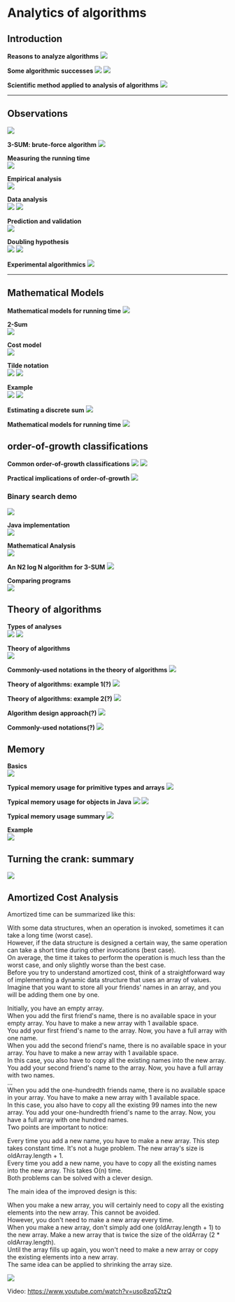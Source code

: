 # Analytics of algorithms
## Introduction
**Reasons to analyze algorithms**
![](media/14842875277142.jpg)

**Some algorithmic successes**
![](media/14842875773952.jpg)
![](media/14842876063440.jpg)

**Scientific method applied to analysis of algorithms**
![](media/14842876820176.jpg)

----------------------------------------------------------------

## Observations
![](media/14842885896230.jpg)

**3-SUM: brute-force algorithm**
![](media/14842886126125.jpg)

**Measuring the running time**<br>
![](media/14842886265579.jpg)

**Empirical analysis**<br>
![](media/14842886865380.jpg)

**Data analysis**<br>
![](media/14842887137954.jpg)
![](media/14842887314195.jpg)

**Prediction and validation**<br>
![](media/14842888053900.jpg)

**Doubling hypothesis**<br>
![](media/14842888489532.jpg)
![](media/14842889581360.jpg)

**Experimental algorithmics**
![](media/14842890720834.jpg)

----------------------------------------------------------------

## Mathematical Models
**Mathematical models for running time**
![](media/14842892000648.jpg)

**2-Sum**<br>
![](media/14842899369789.jpg)


**Cost model**<br>
![](media/14842896131894.jpg)

**Tilde notation**<br>
![](media/14842900355208.jpg)
![](media/14842900726256.jpg)

**Example**<br>
![](media/14842901477729.jpg)
![](media/14842901794390.jpg)

**Estimating a discrete sum**
![](media/14842902010554.jpg)

**Mathematical models for running time**
![](media/14842903081598.jpg)

## order-of-growth classifications
**Common order-of-growth classifications**
![](media/14842903918954.jpg)
![](media/14842905769682.jpg)

**Practical implications of order-of-growth**
![](media/14842906879724.jpg)

### Binary search demo
![](media/14842908000219.jpg)

**Java implementation**<br>
![](media/14842908839249.jpg)

**Mathematical Analysis**<br>
![](media/14842909264147.jpg)

**An N2 log N algorithm for 3-SUM**
![](media/14842910361406.jpg)

**Comparing programs**<br>
![](media/14842913669843.jpg)

## Theory of algorithms
**Types of analyses**<br>
![](media/14842915391352.jpg)
![](media/14842915643542.jpg)

**Theory of algorithms**<br>
![](media/14842916247841.jpg)

**Commonly-used notations in the theory of algorithms**
![](media/14842916997793.jpg)

**Theory of algorithms: example 1(?)**
![](media/14842918004590.jpg)

**Theory of algorithms: example 2(?)**
![](media/14842919384638.jpg)

**Algorithm design approach(?)**
![](media/14842923400797.jpg)

**Commonly-used notations(?)**
![](media/14842924834495.jpg)

## Memory
**Basics**<br>
![](media/14842925535290.jpg)

**Typical memory usage for primitive types and arrays**
![](media/14842925763888.jpg)

**Typical memory usage for objects in Java**
![](media/14842926376163.jpg)
![](media/14842926842293.jpg)

**Typical memory usage summary**
![](media/14842927587550.jpg)

**Example**<br>
![](media/14842928362329.jpg)

## Turning the crank: summary
![](media/14842930182975.jpg)

## Amortized Cost Analysis
Amortized time can be summarized like this:

With some data structures, when an operation is invoked, sometimes it can take a long time (worst case).<br>
However, if the data structure is designed a certain way, the same operation can take a short time during other invocations (best case).<br>
On average, the time it takes to perform the operation is much less than the worst case, and only slightly worse than the best case.<br>
Before you try to understand amortized cost, think of a straightforward way of implementing a dynamic data structure that uses an array of values. Imagine that you want to store all your friends' names in an array, and you will be adding them one by one.<br>

Initially, you have an empty array.<br>
When you add the first friend's name, there is no available space in your empty array. You have to make a new array with 1 available space.<br>
You add your first friend's name to the array. Now, you have a full array with one name.<br>
When you add the second friend's name, there is no available space in your array. You have to make a new array with 1 available space.<br>
In this case, you also have to copy all the existing names into the new array.
You add your second friend's name to the array. Now, you have a full array with two names.<br>
...<br>
When you add the one-hundredth friends name, there is no available space in your array. You have to make a new array with 1 available space.<br>
In this case, you also have to copy all the existing 99 names into the new array.
You add your one-hundredth friend's name to the array. Now, you have a full array with one hundred names.<br>
Two points are important to notice:

Every time you add a new name, you have to make a new array. This step takes constant time. It's not a huge problem. The new array's size is oldArray.length + 1.<br>
Every time you add a new name, you have to copy all the existing names into the new array. This takes O(n) time.<br>
Both problems can be solved with a clever design.<br>

The main idea of the improved design is this:

When you make a new array, you will certainly need to copy all the existing elements into the new array. This cannot be avoided.<br>
However, you don't need to make a new array every time.<br>
When you make a new array, don't simply add one (oldArray.length + 1) to the new array. Make a new array that is twice the size of the oldArray (2 * oldArray.length).<br>
Until the array fills up again, you won't need to make a new array or copy the existing elements into a new array.<br>
The same idea can be applied to shrinking the array size.

![](media/14843676001195.jpg)


Video: https://www.youtube.com/watch?v=uso8zq5ZtzQ


